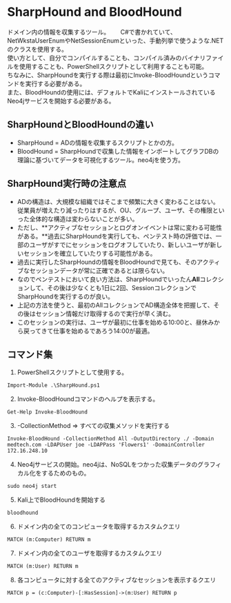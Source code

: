 # SharpHound and BloodHound
ドメイン内の情報を収集するツール。　　
C#で書かれていて、NetWkstaUserEnumやNetSessionEnumといった、手動列挙で使うような.NETのクラスを使用する。  
使い方として、自分でコンパイルすることも、コンパイル済みのバイナリファイルを使用することも、PowerShellスクリプトとして利用することも可能。  
ちなみに、SharpHoundを実行する際は最初にInvoke-BloodHoundというコマンドを実行する必要がある。  
また、BloodHoundの使用には、デフォルトでKaliにインストールされているNeo4jサービスを開始する必要がある。

## SharpHoundとBloodHoundの違い
- SharpHound = ADの情報を収集するスクリプトとかの方。
- BloodHound = SharpHoundで収集した情報をインポートしてグラフDBの理論に基づいてデータを可視化するツール。neo4jを使う方。

## SharpHound実行時の注意点
- ADの構造は、大規模な組織ではそこまで頻繁に大きく変わることはない。従業員が増えたり減ったりはするが、OU、グループ、ユーザ、その権限といった全体的な構造は変わらないことが多い。
- ただし、**アクティブなセッションとログオンイベントは常に変わる可能性がある。**過去にSharpHoundを実行しても、ペンテスト時の評価では、一部のユーザがすでにセッションをログオフしていたり、新しいユーザが新しいセッションを確立していたりする可能性がある。
- 過去に実行したSharpHoundの情報をBloodHoundで見ても、そのアクティブなセッションデータが常に正確であるとは限らない。
- なのでペンテストにおいて良い方法は、SharpHoundでいったん**All**コレクションして、その後は少なくとも1日に2回、SessionコレクションでSharpHoundを実行するのが良い。
- 上記の方法を使うと、最初のAllコレクションでAD構造全体を把握して、その後はセッション情報だけ取得するので実行が早く済む。
- このセッションの実行は、ユーザが最初に仕事を始める10:00と、昼休みから戻ってきて仕事を始めるであろう14:00が最適。

## コマンド集
1. PowerShellスクリプトとして使用する。
```
Import-Module .\SharpHound.ps1
```

2. Invoke-BloodHoundコマンドのヘルプを表示する。
```
Get-Help Invoke-BloodHound
```

3. -CollectionMethod => すべての収集メソッドを実行する  
```
Invoke-BloodHound -CollectionMethod All -OutputDirectory ./ -Domain medtech.com -LDAPUser joe -LDAPPass 'Flowers1' -DomainController 172.16.248.10
```

4. Neo4jサービスの開始。neo4jは、NoSQLをつかった収集データのグラフィカル化をするためのもの。
```
sudo neo4j start
```

5. Kali上でBloodHoundを開始する
```
bloodhound
```

6. ドメイン内の全てのコンピュータを取得するカスタムクエリ
```
MATCH (m:Computer) RETURN m
```

7. ドメイン内の全てのユーザを取得するカスタムクエリ
```
MATCH (m:User) RETURN m
```

8. 各コンピュータに対する全てのアクティブなセッションを表示するクエリ
```
MATCH p = (c:Computer)-[:HasSession]->(m:User) RETURN p
```